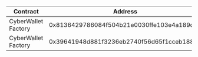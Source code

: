 | Contract            | Address                                    |
| ------------------- | ------------------------------------------ |
| CyberWallet Factory | 0x8136429786084f504b21e0030ffe103e4a189ddd |
| CyberWallet Factory | 0x39641948d881f3236eb2740f56d65f1cceb18826 |
